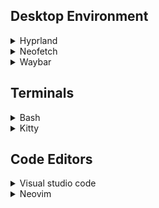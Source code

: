 ## Desktop Environment

<details>
<summary>Hyprland</summary>
<br>

</details>

<details>

<summary>Neofetch</summary>
<br>

</details>

<details>
<summary>Waybar</summary>
<br>

</details>

## Terminals
<details>
<summary>Bash</summary>
<br>
This is how you dropdown.
</details>  

<details>
<summary>Kitty</summary>
<br>
This is how you dropdown.
</details>

## Code Editors

<details>
<summary>Visual studio code</summary>
<br>
json file contains preferneces for colorscheme, font, and other extension settings
</details>


<details>
<summary>Neovim</summary>

Features

Treesitter\ Telescope\ Lazy Plugin Manager\ Colorschemes(tokyo night, catpuccin), Discord Rich Presence
</details>
